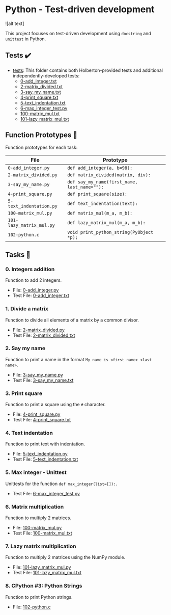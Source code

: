 # Python - Test-driven development

![alt text]

This project focuses on test-driven development using `docstring` and `unittest` in Python.

## Tests :heavy_check_mark:

* [tests](./tests): This folder contains both Holberton-provided tests and additional independently-developed tests:
  * [0-add_integer.txt](./tests/0-add_integer.txt)
  * [2-matrix_divided.txt](./tests/2-matrix_divided.txt)
  * [3-say_my_name.txt](./tests/3-say_my_name.txt)
  * [4-print_square.txt](./tests/4-print_square.txt)
  * [5-text_indentation.txt](./tests/5-text_indentation.txt)
  * [6-max_integer_test.py](./tests/6-max_integer_test.py)
  * [100-matrix_mul.txt](./tests/100-matrix_mul.txt)
  * [101-lazy_matrix_mul.txt](./tests/101-lazy_matrix_mul.txt)

## Function Prototypes :floppy_disk:

Function prototypes for each task:

| File                     | Prototype                                    |
| ------------------------ | -------------------------------------------- |
| `0-add_integer.py`       | `def add_integer(a, b=98):`                  |
| `2-matrix_divided.py`    | `def matrix_divided(matrix, div):`           |
| `3-say_my_name.py`       | `def say_my_name(first_name, last_name=""):` |
| `4-print_square.py`      | `def print_square(size):`                    |
| `5-text_indentation.py`  | `def text_indentation(text):`                |
| `100-matrix_mul.py`      | `def matrix_mul(m_a, m_b):`                  |
| `101-lazy_matrix_mul.py` | `def lazy_matrix_mul(m_a, m_b):`             |
| `102-python.c`           | `void print_python_string(PyObject *p);`     |

## Tasks :page_with_curl:

### 0. Integers addition

Function to add 2 integers.

* File: [0-add_integer.py](./0-add_integer.py)
* Test File: [0-add_integer.txt](./tests/0-add_integer.txt)

### 1. Divide a matrix

Function to divide all elements of a matrix by a common divisor.

* File: [2-matrix_divided.py](./2-matrix_divided.py)
* Test File: [2-matrix_divided.txt](./tests/2-matrix_divided.txt)

### 2. Say my name

Function to print a name in the format `My name is <first name> <last name>`.

* File: [3-say_my_name.py](./3-say_my_name.py)
* Test File: [3-say_my_name.txt](./tests/3-say_my_name.txt)

### 3. Print square

Function to print a square using the `#` character.

* File: [4-print_square.py](./4-print_square.py)
* Test File: [4-print_square.txt](./tests/4-print_square.txt)

### 4. Text indentation

Function to print text with indentation.

* File: [5-text_indentation.py](./5-text_indentation.py)
* Test File: [5-text_indentation.txt](./tests/5-text_indentation.txt)

### 5. Max integer - Unittest


Unittests for the function `def max_integer(list=[]):`.

* Test File: [6-max_integer_test.py](./tests/6-max_integer_test.py)

### 6. Matrix multiplication

Function to multiply 2 matrices.

* File: [100-matrix_mul.py](./100-matrix_mul.py)
* Test File: [100-matrix_mul.txt](./tests/100-matrix_mul.txt)

### 7. Lazy matrix multiplication

Function to multiply 2 matrices using the NumPy module.

* File: [101-lazy_matrix_mul.py](./101-lazy_matrix_mul.py)
* Test File: [101-lazy_matrix_mul.txt](./tests/101-lazy_matrix_mul.txt)

### 8. CPython #3: Python Strings

Function to print Python strings.

* File: [102-python.c](./102-python.c)
